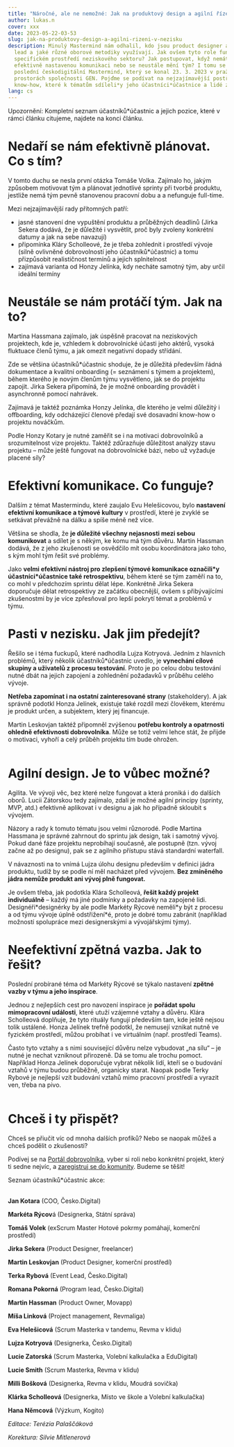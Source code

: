 ```yaml
---
title: "Náročné, ale ne nemožné: Jak na produktový design a agilní řízení v nezisku?"
author: lukas.n
cover: xxx
date: 2023-05-22-03-53
slug: jak-na-produktovy-design-a-agilni-rizeni-v-nezisku
description: Minulý Mastermind nám odhalil, kdo jsou product designer a agilní
  lead a jaké různé oborové metodiky využívají. Jak ovšem tyto role fungují ve
  specifickém prostředí neziskového sektoru? Jak postupovat, když nemáte
  efektivně nastavenou komunikaci nebo se neustále mění tým? I tomu se věnoval
  poslední českodigitální Mastermind, který se konal 23. 3. 2023 v pražských
  prostorách společnosti GEN. Pojďme se podívat na nejzajímavější postřehy a
  know-how, které k tématům sdíleli*y jeho účastníci*účastnice a lidé z praxe.
lang: cs
---
```

Upozornění: Kompletní seznam účastníků*účastnic a jejich pozice, které v rámci článku citujeme, najdete na konci článku.

# Nedaří se nám efektivně plánovat. Co s tím?

V tomto duchu se nesla první otázka Tomáše Volka. Zajímalo ho, jakým způsobem motivovat tým a plánovat jednotlivé sprinty při tvorbě produktu, jestliže nemá tým pevně stanovenou pracovní dobu a a nefunguje full-time.

Mezi nejzajímavější rady přítomných patří:

* jasné stanovení dne vypuštění produktu a průběžných deadlinů (Jirka Sekera dodává, že je důležité i vysvětlit, proč byly zvoleny konkrétní datumy a jak na sebe navazují)
* připomínka Kláry Scholleové, že je třeba zohlednit i prostředí vývoje (silně ovlivněné dobrovolností jeho účastníků*účastnic) a tomu přizpůsobit realističnost termínů a jejich splnitelnost
* zajímavá varianta od Honzy Jelínka, kdy necháte samotný tým, aby určil ideální termíny

# Neustále se nám protáčí tým. Jak na to?

Martina Hassmana zajímalo, jak úspěšně pracovat na neziskových projektech, kde je, vzhledem k dobrovolnické účasti jeho aktérů, vysoká fluktuace členů týmu, a jak omezit negativní dopady střídání.

Zde se většina účastníků*účastnic shoduje, že je důležitá především řádná dokumentace a kvalitní onboarding (= seznámení s týmem a projektem), během kterého je novým členům týmu vysvětleno, jak se do projektu zapojit. Jirka Sekera připomíná, že je možné onboarding provádět i asynchronně pomocí nahrávek.

Zajímavá je taktéž poznámka Honzy Jelínka, dle kterého je velmi důležitý i offboarding, kdy odcházející členové předají své dosavadní know-how o projektu nováčkům.

Podle Honzy Kotary je nutné zaměřit se i na motivaci dobrovolníků a srozumitelnost vize projektu. Taktéž zdůrazňuje důležitost analýzy stavu projektu – může ještě fungovat na dobrovolnické bázi, nebo už vyžaduje placené síly?

# Efektivní komunikace. Co funguje?

Dalším z témat Mastermindu, které zaujalo Evu Helešicovou, bylo **nastavení efektivní komunikace a týmové kultury** v prostředí, které je zvyklé se setkávat převážně na dálku a spíše méně než více.

Většina se shodla, že **je důležité všechny nejasnosti mezi sebou komunikovat** a sdílet je s někým, ke komu má tým důvěru. Martin Hassman dodává, že z jeho zkušenosti se osvědčilo mít osobu koordinátora jako toho, s kým mohl tým řešit své problémy.

Jako **velmi efektivní nástroj pro zlepšení týmové komunikace označili\*y účastníci\*účastnice také retrospektivu**, během které se tým zaměří na to, co mohl v předchozím sprintu dělat lépe. Konkrétně Jirka Sekera doporučuje dělat retrospektivy ze začátku obecnější, ovšem s přibývajícími zkušenostmi by je více zpřesňoval pro lepší pokrytí témat a problémů v týmu.

# Pasti v nezisku. Jak jim předejít?

Řešilo se i téma fuckupů, které nadhodila Lujza Kotryová. Jedním z hlavních problémů, který několik účastníků*účastnic uvedlo, je **vynechání cílové skupiny a uživatelů z procesu testování**. Proto je po celou dobu testování nutné dbát na jejich zapojení a zohlednění požadavků v průběhu celého vývoje.

**Netřeba zapomínat i na ostatní zainteresované strany** (stakeholdery). A jak správně podotkl Honza Jelínek, existuje také rozdíl mezi člověkem, kterému je produkt určen, a subjektem, který jej financuje.

Martin Leskovjan taktéž připomněl zvýšenou **potřebu kontroly a opatrnosti ohledně efektivnosti dobrovolníka**. Může se totiž velmi lehce stát, že přijde o motivaci, vyhoří a celý průběh projektu tím bude ohrožen.

![]()

# Agilní design. Je to vůbec možné?

Agilita. Ve vývoji věc, bez které nelze fungovat a která proniká i do dalších oborů. Lucii Zátorskou tedy zajímalo, zdali je možné agilní principy (sprinty, MVP, atd.) efektivně aplikovat i v designu a jak ho případně skloubit s vývojem.

Názory a rady k tomuto tématu jsou velmi různorodé. Podle Martina Hassmana je správné zahrnout do sprintu jak design, tak i samotný vývoj. Pokud dané fáze projektu neprobíhají současně, ale postupně (tzn. vývoj začne až po designu), pak se z agilního přístupu stává standardní waterfall.

V návaznosti na to vnímá Lujza úlohu designu především v definici jádra produktu, tudíž by se podle ní měl nacházet před vývojem. **Bez zmíněného jádra nemůže produkt ani vývoj plně fungovat.**

Je ovšem třeba, jak podotkla Klára Scholleová, **řešit každý projekt individuálně** – každý má jiné podmínky a požadavky na zapojené lidi. Designéři\*designérky by ale podle Markéty Rýcové neměli\*y být z procesu a od týmu vývoje úplně odstřižení*é, proto je dobré tomu zabránit (například možností spolupráce mezi designerskými a vývojářskými týmy).

# Neefektivní zpětná vazba. Jak to řešit?

Poslední probírané téma od Markéty Rýcové se týkalo nastavení **zpětné vazby v týmu a jeho inspirace**.

Jednou z nejlepších cest pro navození inspirace je **pořádat spolu mimopracovní události**, které utuží vzájemné vztahy a důvěru. Klára Scholleová doplňuje, že tyto rituály fungují především tam, kde ještě nejsou tolik ustálené. Honza Jelínek trefně podotkl, že nemusejí vznikat nutně ve fyzickém prostředí, můžou probíhat i ve virtuálním (např. prostředí Teams).

Často tyto vztahy a s nimi související důvěru nelze vybudovat „na sílu“ – je nutné je nechat vzniknout přirozeně. Dá se tomu ale trochu pomoct. Například Honza Jelínek doporučuje vybrat několik lidí, kteří se o budování vztahů v týmu budou průběžně, organicky starat. Naopak podle Terky Rybové je nejlepší vzít budování vztahů mimo pracovní prostředí a vyrazit ven, třeba na pivo.

![]()

# Chceš i ty přispět?

Chceš se přiučit víc od mnoha dalších profíků? Nebo se naopak můžeš a chceš podělit o zkušenosti?

Podívej se na [Portál dobrovolníka](https://cesko.digital/portal-dobrovolnika), vyber si roli nebo konkrétní projekt, který ti sedne nejvíc, a [zaregistruj se do komunity](https://join.cesko.digital). Budeme se těšit!

Seznam účastníků*účastnic akce:

**\
Jan Kotara** (COO, Česko.Digital)

**Markéta Rýcov**á (Designerka, Státní správa)

**Tomáš Volek** (exScrum Master Hotové pokrmy pomáhají, komerční prostředí)

**Jirka Sekera** (Product Designer, freelancer)

**Martin Leskovjan** (Product Designer, komerční prostředí)

**Terka Rybová** (Event Lead, Česko.Digital)

**Romana Pokorná** (Program lead, Česko.Digital)

**Martin Hassman** (Product Owner, Movapp)   

**Míša Linková** (Project management, Revmaliga)

**Eva Helešicová** (Scrum Masterka v tandemu, Revma v klidu)

**Lujza Kotryová** (Designerka, Česko.Digital)

**Lucie Zatorská** (Scrum Masterka, Volební kalkulačka a EduDigital) 

**Lucie Smith** (Scrum Masterka, Revma v klidu) 

**Milli Bošková** (Designerka, Revma v klidu, Moudrá sovička)

**Klárka Scholleová** (Designerka, Místo ve škole a Volební kalkulačka)

**Hana Němcová** (Výzkum, Kogito)

*Editace: Terézia Palaščáková*

*Korektura: Silvie Mitlenerová*